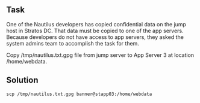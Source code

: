 ## Task 

One of the Nautilus developers has copied confidential data on the jump host in Stratos DC. That data must be copied to one of the app servers. Because developers do not have access to app servers, they asked the system admins team to accomplish the task for them.



Copy /tmp/nautilus.txt.gpg file from jump server to App Server 3 at location /home/webdata.

## Solution

```scp /tmp/nautilus.txt.gpg banner@stapp03:/home/webdata```